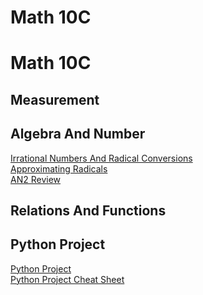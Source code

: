 # Math 10C 
# Math 10C 

## Measurement 
## Algebra And Number 
<a href="https://mrfanning.github.io/Math10/AN2/AN2I.pdf"> Irrational Numbers And Radical Conversions </a>
<br>
<a href="https://mrfanning.github.io/Math10/AN2/AN2II.pdf"> Approximating Radicals </a>
<br>
<a href="https://mrfanning.github.io/Math10/AN2/AN2Review.pdf"> AN2 Review </a>
## Relations And Functions 

## Python Project
<a href="https://mrfanning.github.io/ExponentLaws/AN3II.pdf"> Python Project </a> <br> 
<a href="https://mrfanning.github.io/ExponentLaws/AN3II.pdf"> Python Project Cheat Sheet </a> <br> 
